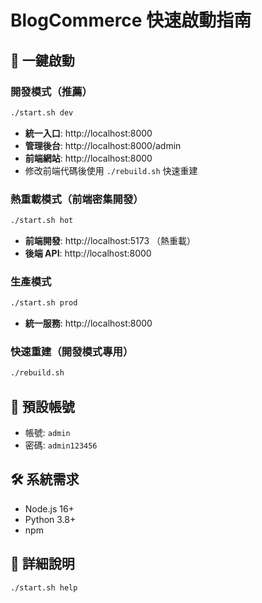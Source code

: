 # BlogCommerce 快速啟動指南

## 🚀 一鍵啟動

### 開發模式（推薦）
```bash
./start.sh dev
```
- **統一入口**: http://localhost:8000
- **管理後台**: http://localhost:8000/admin  
- **前端網站**: http://localhost:8000
- 修改前端代碼後使用 `./rebuild.sh` 快速重建

### 熱重載模式（前端密集開發）
```bash
./start.sh hot
```
- **前端開發**: http://localhost:5173 （熱重載）
- **後端 API**: http://localhost:8000

### 生產模式
```bash
./start.sh prod
```
- **統一服務**: http://localhost:8000

### 快速重建（開發模式專用）
```bash
./rebuild.sh
```

## 📝 預設帳號
- 帳號: `admin`
- 密碼: `admin123456`

## 🛠️ 系統需求
- Node.js 16+
- Python 3.8+
- npm

## 📖 詳細說明
```bash
./start.sh help
``` 